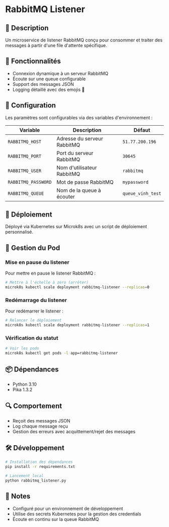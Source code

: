 # RabbitMQ Listener

## 📝 Description
Un microservice de listener RabbitMQ conçu pour consommer et traiter des messages à partir d'une file d'attente spécifique.

## 🚀 Fonctionnalités
- Connexion dynamique à un serveur RabbitMQ
- Écoute sur une queue configurable
- Support des messages JSON
- Logging détaillé avec des emojis 🎉

## 🔧 Configuration
Les paramètres sont configurables via des variables d'environnement :

| Variable | Description | Défaut |
|----------|-------------|--------|
| `RABBITMQ_HOST` | Adresse du serveur RabbitMQ | `51.77.200.196` |
| `RABBITMQ_PORT` | Port du serveur RabbitMQ | `30645` |
| `RABBITMQ_USER` | Nom d'utilisateur RabbitMQ | `rabbitmq` |
| `RABBITMQ_PASSWORD` | Mot de passe RabbitMQ | `mypassword` |
| `RABBITMQ_QUEUE` | Nom de la queue à écouter | `queue_vinh_test` |

## 🐳 Déploiement
Déployé via Kubernetes sur Microk8s avec un script de déploiement personnalisé.

## 🔄 Gestion du Pod

### Mise en pause du listener
Pour mettre en pause le listener RabbitMQ :
```bash
# Mettre à l'échelle à zéro (arrêter)
microk8s kubectl scale deployment rabbitmq-listener --replicas=0
```

### Redémarrage du listener
Pour redémarrer le listener :
```bash
# Relancer le déploiement
microk8s kubectl scale deployment rabbitmq-listener --replicas=1
```

### Vérification du statut
```bash
# Voir les pods
microk8s kubectl get pods -l app=rabbitmq-listener
```

## 📦 Dépendances
- Python 3.10
- Pika 1.3.2

## 🔍 Comportement
- Reçoit des messages JSON
- Log chaque message reçu
- Gestion des erreurs avec acquittement/rejet des messages

## 🛠️ Développement
```bash
# Installation des dépendances
pip install -r requirements.txt

# Lancement local
python rabbitmq_listener.py
```

## 🚨 Notes
- Configuré pour un environnement de développement
- Utilise des secrets Kubernetes pour la gestion des credentials
- Écoute en continu sur la queue RabbitMQ
